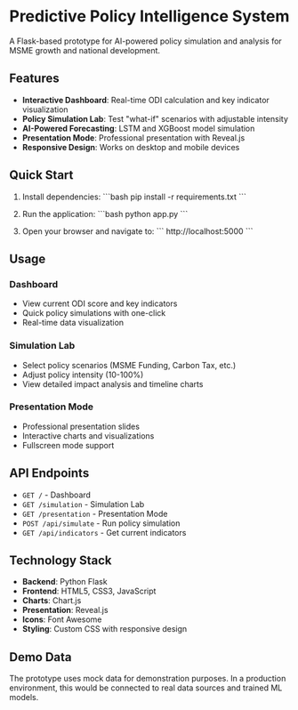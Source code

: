 # Predictive Policy Intelligence System

A Flask-based prototype for AI-powered policy simulation and analysis for MSME growth and national development.

## Features

- **Interactive Dashboard**: Real-time ODI calculation and key indicator visualization
- **Policy Simulation Lab**: Test "what-if" scenarios with adjustable intensity
- **AI-Powered Forecasting**: LSTM and XGBoost model simulation
- **Presentation Mode**: Professional presentation with Reveal.js
- **Responsive Design**: Works on desktop and mobile devices

## Quick Start

1. Install dependencies:
\`\`\`bash
pip install -r requirements.txt
\`\`\`

2. Run the application:
\`\`\`bash
python app.py
\`\`\`

3. Open your browser and navigate to:
\`\`\`
http://localhost:5000
\`\`\`

## Usage

### Dashboard
- View current ODI score and key indicators
- Quick policy simulations with one-click
- Real-time data visualization

### Simulation Lab
- Select policy scenarios (MSME Funding, Carbon Tax, etc.)
- Adjust policy intensity (10-100%)
- View detailed impact analysis and timeline charts

### Presentation Mode
- Professional presentation slides
- Interactive charts and visualizations
- Fullscreen mode support

## API Endpoints

- `GET /` - Dashboard
- `GET /simulation` - Simulation Lab
- `GET /presentation` - Presentation Mode
- `POST /api/simulate` - Run policy simulation
- `GET /api/indicators` - Get current indicators

## Technology Stack

- **Backend**: Python Flask
- **Frontend**: HTML5, CSS3, JavaScript
- **Charts**: Chart.js
- **Presentation**: Reveal.js
- **Icons**: Font Awesome
- **Styling**: Custom CSS with responsive design

## Demo Data

The prototype uses mock data for demonstration purposes. In a production environment, this would be connected to real data sources and trained ML models.
